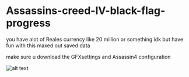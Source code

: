 # Assassins-creed-IV-black-flag-progress
you have alot of Reales currency like 20 million or something idk but have fun with this maxed out saved data

make sure u download the GFXsettings and Assassin4 configuration 

![alt text](https://cdn.discordapp.com/attachments/1222736104357236828/1228876242409881711/image.png?ex=662da32f&is=661b2e2f&hm=9b8f22fbc33759f09ec2b12a3a2a5d2888623256281b19255b9cff7d8321cd03&)
